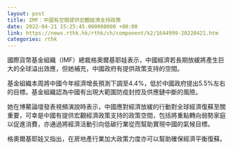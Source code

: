 ```yaml
---
layout: post
title: IMF：中國有空間提供宏觀經濟支持政策
date: 2022-04-21 15:25:45.000000000 +08:00
link: https://news.rthk.hk/rthk/ch/component/k2/1644999-20220421.htm
categories: rthk
---
```


國際貨幣基金組織（IMF）總裁格奧爾基耶娃表示，中國經濟若長期放緩將產生巨大的全球溢出效應，但她補充，中國政府有提供政策支持的空間。

基金組織本周將中國今年經濟增長預測下調至4.4%，低於中國政府提出5.5%左右的目標。基金組織認為中國有出現大範圍防疫封控及供應鏈中斷的風險。

她在博鰲論壇發表視頻演說時表示，中國應對經濟放緩的行動對全球經濟復蘇至關重要，可幸是中國有提供宏觀經濟政策支持的政策空間，包括將重點轉向弱勢家庭以促進消費，亦通過將經濟活動引向低碳行業從而幫助實現中國的氣候目標。

格奧爾基耶娃又指出，在房地產行業加大政策力度亦可以幫助確保經濟平衡復蘇。
